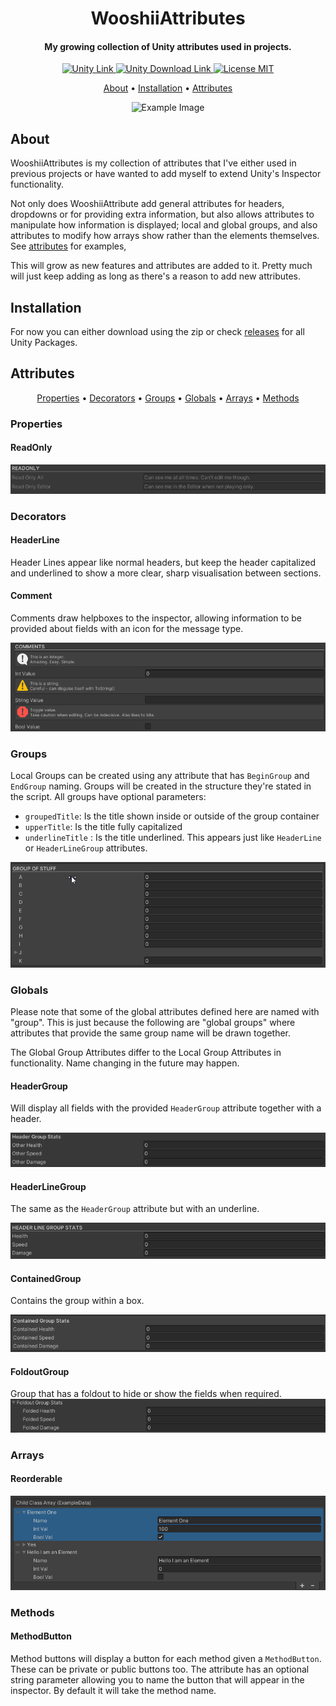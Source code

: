 
<h1 align="center">WooshiiAttributes</h1>
<h4 align="center">My growing collection of Unity attributes used in projects.</h4>
<p align="center">
 <a href="https://unity3d.com">
  <img src="https://img.shields.io/badge/Made%20with-Unity-grey.svg?style=for-the-badge&logo=unity" alt="Unity Link">
 <a href="https://unity3d.com/get-unity/download">
  <img src="https://img.shields.io/badge/Supported-2018.4+-grey.svg?style=for-the-badge&logo=unity" alt="Unity Download Link">
 <a href="https://github.com/WooshiiDev/WooshiiAttributes/blob/main/LICENSE">
 <img src="https://img.shields.io/badge/License-MIT-brightgreen.svg?style=for-the-badge" alt="License MIT">
</p>

<p align="center"> 
  <a href="#about">About</a> •
  <a href="#installation">Installation</a> •
  <a href="#attributes">Attributes</a>
</p>

<p align="center"> 
 <img src="https://i.imgur.com/P9QFjAA.png?1" alt="Example Image">
</p>

## About

<p>
 WooshiiAttributes is my collection of attributes that I've either used in previous projects or have wanted to add myself to extend Unity's Inspector functionality.
</p>

<p>
 Not only does WooshiiAttribute add general attributes for headers, dropdowns or for providing extra information, but also allows attributes to manipulate how information is displayed; local and global groups, and also attributes to modify how arrays show rather than the elements themselves. See <a href="#attributes">attributes</a> for examples,
</p>

<p>This will grow as new features and attributes are added to it. Pretty much will just keep adding as long as there's a reason to add new attributes.</p>
 
## Installation
 
<p>
 For now you can either download using the zip or check <a href="https://github.com/WooshiiDev/WooshiiAttributes/releases">releases</a> for all Unity Packages.
</p>

## Attributes

<p align="center"> 
  <a href="#properties">Properties</a> •
  <a href="#decorators">Decorators</a> •
  <a href="#groups">Groups</a> •
  <a href="#globals">Globals</a> •
  <a href="#arrays">Arrays</a> •
  <a href="#methods">Methods</a>
</p>

### Properties

#### ReadOnly 

<a>
 <img src="https://github.com/WooshiiDev/WooshiiAttributes/blob/main/.github/README_Attr_ReadOnly_Example.png">
</a>

### Decorators

#### HeaderLine 

Header Lines appear like normal headers, but keep the header capitalized and underlined to show a more clear, sharp visualisation between sections.

#### Comment

Comments draw helpboxes to the inspector, allowing information to be provided about fields with an icon for the message type.

<a>
 <img src="https://github.com/WooshiiDev/WooshiiAttributes/blob/main/.github/README_Attr_Comment_Example.png">
</a>

### Groups

Local Groups can be created using any attribute that has `BeginGroup` and `EndGroup` naming. Groups will be created in the structure they're stated in the script. All groups have optional parameters:
 - `groupedTitle`: Is the title shown inside or outside of the group container
 - `upperTitle`: Is the title fully capitalized 
 - `underlineTitle` : Is the title underlined. This appears just like `HeaderLine` or `HeaderLineGroup` attributes.
<a>
 <img src="https://github.com/WooshiiDev/WooshiiAttributes/blob/main/.github/README_Attr_LocalGroup_Example.png">
</a>

### Globals

Please note that some of the global attributes defined here are named with "group". This is just because the following are "global groups" where attributes that provide the same group name will be drawn together.

The Global Group Attributes differ to the Local Group Attributes in functionality. Name changing in the future may happen.

#### HeaderGroup

Will display all fields with the provided `HeaderGroup` attribute together with a header. 

<a>
 <img src="https://github.com/WooshiiDev/WooshiiAttributes/blob/main/.github/README_Attr_GlobHeader_Example.png">
</a>

#### HeaderLineGroup

The same as the `HeaderGroup` attribute but with an underline.

<a>
 <img src="https://github.com/WooshiiDev/WooshiiAttributes/blob/main/.github/README_Attr_GlobHeaderLine_Example.png">
</a>

#### ContainedGroup

Contains the group within a box.

<a>
 <img src="https://github.com/WooshiiDev/WooshiiAttributes/blob/main/.github/README_Attr_GlobContained_Example.png">
</a>

#### FoldoutGroup

Group that has a foldout to hide or show the fields when required.
<a>
 <img src="https://github.com/WooshiiDev/WooshiiAttributes/blob/main/.github/README_Attr_GlobFoldout_Example.png">
</a>

### Arrays

#### Reorderable

<a>
 <img src="https://github.com/WooshiiDev/WooshiiAttributes/blob/main/.github/README_Attr_Reorderable_Example.png">
</a>

### Methods

#### MethodButton

Method buttons will display a button for each method given a `MethodButton`. These can be private or public buttons too. The attribute has an optional string parameter allowing you to name the button that will appear in the inspector. By default it will take the method name.

<Todo>
